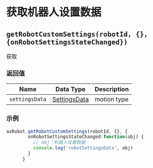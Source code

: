 # 获取机器人设置数据

## `getRobotCustomSettings(robotId, {}, {onRobotSettingsStateChanged})`

获取

### 返回值

| Name | Data Type | Description |
| ------ | --------------------------------- | -------- |
| `settingsData` | [SettingsData](../../../Define/Define-SettingsData) | motion type |

### 示例

```typescript
axRobot.getRobotCustomSettings(robotId, {}, {
        onRobotSettingsStateChanged:function(obj) {
          // obj：机器人设置数据
          console.log('robotSettingsData', obj)
        }
      }
```

